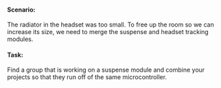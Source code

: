 #### Scenario: 
The radiator in the headset was too small. To free up the room so we can increase its size, we need to merge the suspense and headset tracking modules.
#### Task: 
Find a group that is working on a suspense module and combine your projects so that they run off of the same microcontroller.